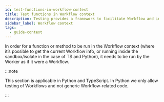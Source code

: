 ```yaml
---
id: test-functions-in-workflow-context
title: Test functions in Workflow context
description: Testing provides a framework to facilitate Workflow and integration testing.
sidebar_label: Workflow context
tags:
  - guide-context
---
```


In order for a function or method to be run in the Workflow context (where it’s possible to get the current Workflow info, or running inside the sandbox/isolate in the case of TS and Python), it needs to be run by the Worker as if it were a Workflow.

:::note

This section is applicable in Python and TypeScript. In Python we only allow testing of Workflows and not generic Workflow-related code.

:::
